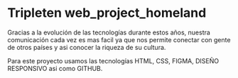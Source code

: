 # Tripleten web_project_homeland

Gracias a la evolución de las tecnologías durante estos años, nuestra comunicación cada vez es mas facil
ya que nos permite conectar con gente de otros países y asi conocer la riqueza de su cultura.

Para este proyecto usamos las tecnologías HTML, CSS, FIGMA, DISEÑO RESPONSIVO asi como GITHUB.
